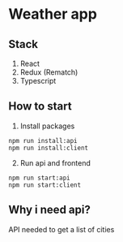 # Weather app

## Stack
1. React
2. Redux (Rematch)
3. Typescript

## How to start
1. Install packages
```
npm run install:api
npm run install:client
```

2. Run api and frontend
   
```
npm run start:api
npm run start:client
```

## Why i need api?

API needed to get a list of cities